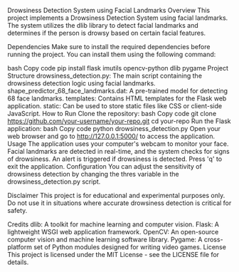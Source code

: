 Drowsiness Detection System using Facial Landmarks
Overview
This project implements a Drowsiness Detection System using facial landmarks. The system utilizes the dlib library to detect facial landmarks and determines if the person is drowsy based on certain facial features.

Dependencies
Make sure to install the required dependencies before running the project. You can install them using the following command:

bash
Copy code
pip install flask imutils opencv-python dlib pygame
Project Structure
drowsiness_detection.py: The main script containing the drowsiness detection logic using facial landmarks.
shape_predictor_68_face_landmarks.dat: A pre-trained model for detecting 68 face landmarks.
templates: Contains HTML templates for the Flask web application.
static: Can be used to store static files like CSS or client-side JavaScript.
How to Run
Clone the repository:
bash
Copy code
git clone https://github.com/your-username/your-repo.git
cd your-repo
Run the Flask application:
bash
Copy code
python drowsiness_detection.py
Open your web browser and go to http://127.0.0.1:5000/ to access the application.
Usage
The application uses your computer's webcam to monitor your face.
Facial landmarks are detected in real-time, and the system checks for signs of drowsiness.
An alert is triggered if drowsiness is detected.
Press 'q' to exit the application.
Configuration
You can adjust the sensitivity of drowsiness detection by changing the thres variable in the drowsiness_detection.py script.

Disclaimer
This project is for educational and experimental purposes only. Do not use it in situations where accurate drowsiness detection is critical for safety.

Credits
dlib: A toolkit for machine learning and computer vision.
Flask: A lightweight WSGI web application framework.
OpenCV: An open-source computer vision and machine learning software library.
Pygame: A cross-platform set of Python modules designed for writing video games.
License
This project is licensed under the MIT License - see the LICENSE file for details.
